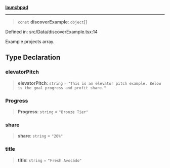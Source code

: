 [**launchpad**](index.md)

***

> `const` **discoverExample**: `object`[]

Defined in: src/Data/discoverExample.tsx:14

Example projects array.

## Type Declaration

### elevatorPitch

> **elevatorPitch**: `string` = `"This is an elevator pitch example. Below is the goal progress and profit share."`

### Progress

> **Progress**: `string` = `"Bronze Tier"`

### share

> **share**: `string` = `"20%"`

### title

> **title**: `string` = `"Fresh Avocado"`
